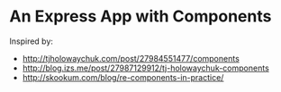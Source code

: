# An Express App with Components

Inspired by:

- http://tjholowaychuk.com/post/27984551477/components
- http://blog.izs.me/post/27987129912/tj-holowaychuk-components
- http://skookum.com/blog/re-components-in-practice/

